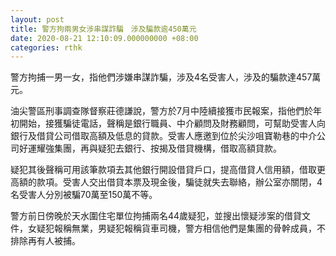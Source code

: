 ```yaml
---
layout: post
title: 警方拘兩男女涉串謀詐騙　涉及騙款逾450萬元
date: 2020-08-21 12:10:09.000000000 +08:00
categories: rthk
---
```


警方拘捕一男一女，指他們涉嫌串謀詐騙，涉及4名受害人，涉及的騙款達457萬元。

油尖警區刑事調查隊督察莊德謙說，警方於7月中陸續接獲市民報案，指他們於年初開始，接獲騙徒電話，聲稱是銀行職員、中介顧問及財務顧問，可幫助受害人向銀行及借貸公司借取高額及低息的貸款。受害人應邀到位於尖沙咀寶勒巷的中介公司好運耀強集團，再與疑犯去銀行、按揭及借貸機構，借取高額貸款。

疑犯其後聲稱可用該筆款項去其他銀行開設借貸戶口，提高借貸人信用額，借取更高額的款項。受害人交出借貸本票及現金後，騙徒就失去聯絡，辦公室亦關閉，4名受害人分別被騙70萬至150萬不等。

警方前日傍晚於天水圍住宅單位拘捕兩名44歲疑犯，並搜出懷疑涉案的借貸文件，女疑犯報稱無業，男疑犯報稱貨車司機，警方相信他們是集團的骨幹成員，不排除再有人被捕。
